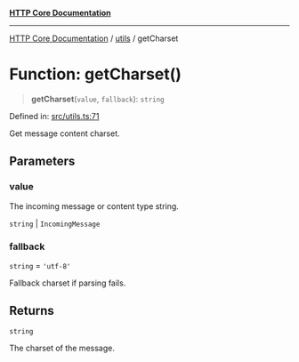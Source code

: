 [**HTTP Core Documentation**](../../README.md)

***

[HTTP Core Documentation](../../README.md) / [utils](../README.md) / getCharset

# Function: getCharset()

> **getCharset**(`value`, `fallback`): `string`

Defined in: [src/utils.ts:71](https://github.com/stonemjs/http-core/blob/38177eda1505fdb30323b11ec31ef2a0f0840267/src/utils.ts#L71)

Get message content charset.

## Parameters

### value

The incoming message or content type string.

`string` | `IncomingMessage`

### fallback

`string` = `'utf-8'`

Fallback charset if parsing fails.

## Returns

`string`

The charset of the message.
